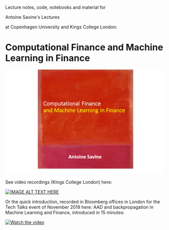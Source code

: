 Lecture notes, code, notebooks and material for

Antoine Savine's Lectures 

at Copenhagen University and Kings College London:

# Computational Finance and Machine Learning in Finance

![Screenshot](CompFinTitle.png)

See video recordings (Kings College London) here: 

[![IMAGE ALT TEXT HERE](https://i.ytimg.com/vi/YGwKxms-bfU/hqdefault.jpg?sqp=-oaymwEXCNACELwBSFryq4qpAwkIARUAAIhCGAE=&rs=AOn4CLARODj7GGqqcyLcKzAtlAL3ZuRlBg)](https://www.youtube.com/playlist?list=PLBYkl4gMb_IVIxTpbqae80e08kX-Ajy2P)

Or the quick introduction, recorded in Bloomberg offices in London for the Tech Talks event of November 2019 here: AAD and backpropagation in Machine Learning and Finance, introduced in 15 minutes:

[![Watch the video](https://img.youtube.com/vi/IcQkwgPwfm4/maxresdefault.jpg)](https://youtu.be/IcQkwgPwfm4)
